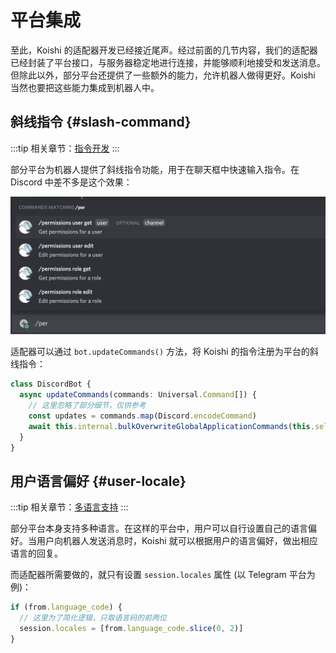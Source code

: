 # 平台集成

至此，Koishi 的适配器开发已经接近尾声。经过前面的几节内容，我们的适配器已经封装了平台接口，与服务器稳定地进行连接，并能够顺利地接受和发送消息。但除此以外，部分平台还提供了一些额外的能力，允许机器人做得更好。Koishi 当然也要把这些能力集成到机器人中。

## 斜线指令 {#slash-command}

:::tip
相关章节：[指令开发](../basic/command.md)
:::

部分平台为机器人提供了斜线指令功能，用于在聊天框中快速输入指令。在 Discord 中差不多是这个效果：

![slash command](/adapter/slash.png)

适配器可以通过 `bot.updateCommands()` 方法，将 Koishi 的指令注册为平台的斜线指令：

```ts
class DiscordBot {
  async updateCommands(commands: Universal.Command[]) {
    // 这里忽略了部分细节，仅供参考
    const updates = commands.map(Discord.encodeCommand)
    await this.internal.bulkOverwriteGlobalApplicationCommands(this.selfId, updates)
  }
}
```

## 用户语言偏好 {#user-locale}

:::tip
相关章节：[多语言支持](../i18n/index.md)
:::

部分平台本身支持多种语言。在这样的平台中，用户可以自行设置自己的语言偏好。当用户向机器人发送消息时，Koishi 就可以根据用户的语言偏好，做出相应语言的回复。

而适配器所需要做的，就只有设置 `session.locales` 属性 (以 Telegram 平台为例)：

```ts
if (from.language_code) {
  // 这里为了简化逻辑，只取语言码的前两位
  session.locales = [from.language_code.slice(0, 2)]
}
```
